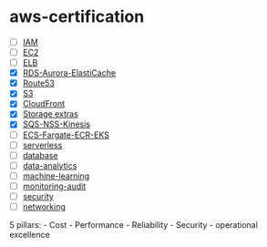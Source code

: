 # aws-certification

- [ ] [IAM](./saa-c03/IAM)
- [ ] [EC2](./saa-c03/EC2)
- [ ] [ELB](./saa-c03/ELB)
- [X] [RDS-Aurora-ElastiCache](./saa-c03/RDS-Aurora-ElastiCache)
- [X] [Route53](./saa-c03/Route53)
- [X] [S3](./saa-c03/S3)
- [X] [CloudFront](./saa-c03/CloudFront)
- [X] [Storage extras](./saa-c03/storage-extras)
- [X] [SQS-NSS-Kinesis](./saa-c03/SQS-NSS-Kinesis)
- [ ] [ECS-Fargate-ECR-EKS](./saa-c03/ECS-Fargate-ECR-EKS)
- [ ] [serverless](./saa-c03/serverless)
- [ ] [database](./saa-c03/database)
- [ ] [data-analytics](./saa-c03/data-analytics)
- [ ] [machine-learning](./saa-c03/machine-learning)
- [ ] [monitoring-audit](./saa-c03/monitoring-audit)
- [ ] [security](./saa-c03/security)
- [ ] [networking](./saa-c03/networking)

5 pillars:
    - Cost
    - Performance
    - Reliability
    - Security
    - operational excellence